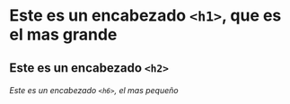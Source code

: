 # Este es un encabezado `<h1>`, que es el mas grande

## Este es un encabezado `<h2>`

###### Este es un encabezado `<h6>`, el mas pequeño
